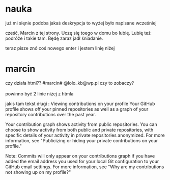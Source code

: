 # nauka
już mi sięnie podoba jakaś deskrypcja
to wyżej było napisane wcześniej

cześć,
Marcin z tej strony. Uczę się toego w domu bo lubię. Lubię też podróże i takie tam.
Będę zaraz jadł śniadanie.

teraz pisze znó coś nowego
enter i jestem linię niżej
<h1>marcin</h1> czy działa html??
#marcin#
@lolo_kb@wp.pl czy to zobaczy?
<br><br> powinno być 2 linie niżej z htmla
<p>jakis tam tekst długi : Viewing contributions on your profile
Your GitHub profile shows off your pinned repositories as well as a graph of your repository contributions over the past year.

Your contribution graph shows activity from public repositories. You can choose to show activity from both public and private repositories, with specific details of your activity in private repositories anonymized. For more information, see "Publicizing or hiding your private contributions on your profile."

Note: Commits will only appear on your contributions graph if you have added the email address you used for your local Git configuration to your GitHub email settings. For more information, see "Why are my contributions not showing up on my profile?"</p>

